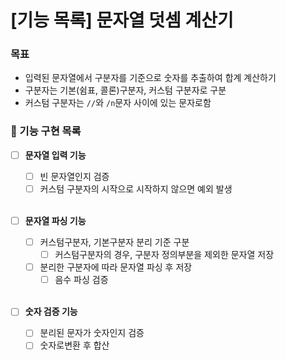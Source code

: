 # [기능 목록] 문자열 덧셈 계산기
### 목표
- 입력된 문자열에서 구분자를 기준으로 숫자를 추출하여 합계 계산하기
- 구분자는 기본(쉼표, 콜론)구분자, 커스텀 구분자로 구분
- 커스텀 구분자는 `//`와 `/n`문자 사이에 있는 문자로함

### 📓 기능 구현 목록
- [ ] **문자열 입력 기능**
  - [ ] 빈 문자열인지 검증
  - [ ] 커스텀 구분자의 시작으로 시작하지 않으면 예외 발생
  
  <br>

- [ ] **문자열 파싱 기능**
  - [ ] 커스텀구분자, 기본구분자 분리 기준 구분
    - [ ] 커스텀구분자의 경우, 구분자 정의부분을 제외한 문자열 저장
  - [ ] 분리한 구분자에 따라 문자열 파싱 후 저장
    - [ ] 음수 파싱 검증
    
    <br>
    
- [ ] **숫자 검증 기능**
  - [ ] 분리된 문자가 숫자인지 검증
  - [ ] 숫자로변환 후 합산
